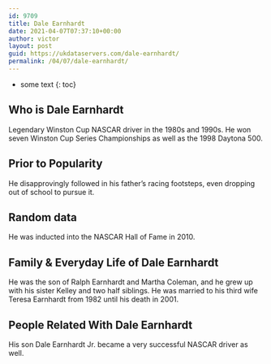 ```yaml
---
id: 9709
title: Dale Earnhardt
date: 2021-04-07T07:37:10+00:00
author: victor
layout: post
guid: https://ukdataservers.com/dale-earnhardt/
permalink: /04/07/dale-earnhardt/
---
```


* some text
{: toc}


## Who is Dale Earnhardt



Legendary Winston Cup NASCAR driver in the 1980s and 1990s. He won seven Winston Cup Series Championships as well as the 1998 Daytona 500.

                
                
                
## Prior to Popularity



He disapprovingly followed in his father&#8217;s racing footsteps, even dropping out of school to pursue it.

                
                
                
## Random data



He was inducted into the NASCAR Hall of Fame in 2010.

                
                
                
## Family & Everyday Life of Dale Earnhardt



He was the son of Ralph Earnhardt and Martha Coleman, and he grew up with his sister Kelley and two half siblings. He was married to his third wife Teresa Earnhardt from 1982 until his death in 2001.

                
                
                
## People Related With Dale Earnhardt



His son Dale Earnhardt Jr. became a very successful NASCAR driver as well.

                
              
            
          
          
          